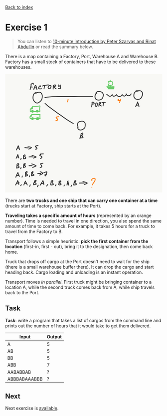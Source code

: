 [Back to index](../README.md)

# Exercise 1

> You can listen to [10-minute introduction by Peter Szarvas and Rinat Abdullin](https://storage.googleapis.com/swp-podcast/ethos/swp-ethos-podcast-01.mp3) or read the summary below.

There is a map containing a Factory, Port, Warehouse A and Warehouse B. Factory has a small stock of containers that
have to be delivered to these warehouses.

![tt-1-exercise.png](images/tt-1-exercise.png)

There are **two trucks and one ship that can carry one container at a time** (trucks start at Factory, ship starts at
the Port).

**Traveling takes a specific amount of hours** (represented by an orange number). Time is needed to travel in one
direction, you also spend the same amount of time to come back. For example, it takes 5 hours for a truck to travel from
the Factory to B.

Transport follows a simple heuristic: **pick the first container from the location** (first-in, first - out), bring it
to the designation, then come back home.

Truck that drops off cargo at the Port doesn't need to wait for the ship (there is a small warehouse buffer there). It
can drop the cargo and start heading back. Cargo loading and unloading is an instant operation.

Transport moves *in parallel*. First truck might be bringing container to a location A, while the second truck comes
back from A, while ship travels back to the Port.

## Task

**Task**: write a program that takes a list of cargos from the command line and prints out the number of hours that it
would take to get them delivered.

| Input        | Output |
|--------------|--------|
| A            | 5      |
| AB           | 5      |
| BB           | 5      |
| ABB          | 7      |
| AABABBAB     | ?      |
| ABBBABAAABBB | ?      |

## Next

Next exercise is [available](transport-tycoon-2.md).
